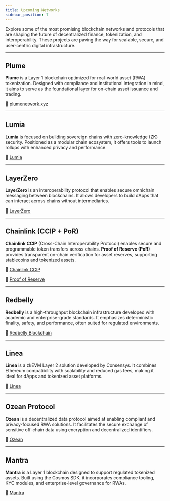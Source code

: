 ```yaml
---
title: Upcoming Networks
sidebar_position: 7
---
```


Explore some of the most promising blockchain networks and protocols that are shaping the future of decentralized finance, tokenization, and interoperability. These projects are paving the way for scalable, secure, and user-centric digital infrastructure.

---

## Plume

**Plume** is a Layer 1 blockchain optimized for real-world asset (RWA) tokenization. Designed with compliance and institutional integration in mind, it aims to serve as the foundational layer for on-chain asset issuance and trading.

🔗 [plumenetwork.xyz](https://plumenetwork.xyz)

---

## Lumia

**Lumia** is focused on building sovereign chains with zero-knowledge (ZK) security. Positioned as a modular chain ecosystem, it offers tools to launch rollups with enhanced privacy and performance.

🔗 [Lumia](https://lumia.org/)

---

## LayerZero

**LayerZero** is an interoperability protocol that enables secure omnichain messaging between blockchains. It allows developers to build dApps that can interact across chains without intermediaries.

🔗 [LayerZero](https://layerzero.network)

---

## Chainlink (CCIP + PoR)

**Chainlink CCIP** (Cross-Chain Interoperability Protocol) enables secure and programmable token transfers across chains. **Proof of Reserve (PoR)** provides transparent on-chain verification for asset reserves, supporting stablecoins and tokenized assets.

🔗 [Chainlink CCIP](https://chain.link/cross-chain)

🔗 [Proof of Reserve](https://chain.link/proof-of-reserve)

---

## Redbelly

**Redbelly** is a high-throughput blockchain infrastructure developed with academic and enterprise-grade standards. It emphasizes deterministic finality, safety, and performance, often suited for regulated environments.

🔗 [Redbelly Blockchain](https://www.redbellyblockchain.io)

---

## Linea

**Linea** is a zkEVM Layer 2 solution developed by Consensys. It combines Ethereum compatibility with scalability and reduced gas fees, making it ideal for dApps and tokenized asset platforms.

🔗 [Linea](https://www.linea.build)

---

## Ozean Protocol

**Ozean** is a decentralized data protocol aimed at enabling compliant and privacy-focused RWA solutions. It facilitates the secure exchange of sensitive off-chain data using encryption and decentralized identifiers.

🔗 [Ozean](https://www.ozean.xyz)

---

## Mantra

**Mantra** is a Layer 1 blockchain designed to support regulated tokenized assets. Built using the Cosmos SDK, it incorporates compliance tooling, KYC modules, and enterprise-level governance for RWAs.

🔗 [Mantra](https://www.mantrachain.io)
